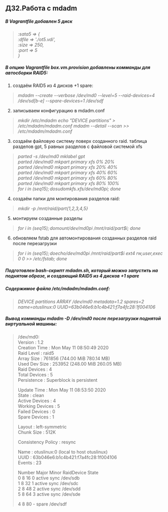 ## ДЗ2.Работа с mdadm
##### В Vagrantfile добавлен 5 диск  
>*:sata5 => {*  
>*:dfile => './ot5.vdi',*  
>*:size => 250,*  
>*:port => 5*  
>*}*

##### В опцию Vagrantfile *box.vm.provision* добавлены комманды для автосборки RAID5:

1. создаём RAID5 из 4 дисков +1 spare:
>*mdadm --create --verbose /dev/md0 --level=5 --raid-devices=4 /dev/sd[b-e] --spare-devices=1 /dev/sdf*  

2. записываем конфигурацию в mdadm.conf

>*mkdir /etc/mdadm*
>*echo "DEVICE partitions" > /etc/mdadm/mdadm.conf*
>*mdadm --detail --scan >> /etc/mdadm/mdadm.conf*

3. создаём файловую систему поверх созданного raid. таблица разделов gpt, 5 равных разделов с файловой системой xfs

>*parted -s /dev/md0 mklabel gpt*  
>*parted /dev/md0 mkpart primary xfs 0% 20%*  
>*parted /dev/md0 mkpart primary xfs 20% 40%*  
>*parted /dev/md0 mkpart primary xfs 40% 60%*  
>*parted /dev/md0 mkpart primary xfs 60% 80%*  
>*parted /dev/md0 mkpart primary xfs 80% 100%*  
>*for i in $(seq 1 5); do sudo mkfs.xfs /dev/md0p$i; done*  
4. создаём папки для монтирования разделов raid:

>*mkdir -p /mnt/raid/part{1,2,3,4,5}*

5. монтируем созданные разделы

>*for i in $(seq 1 5); do mount /dev/md0p$i /mnt/raid/part$i; done*

6. обновляем fstab для автомонтирования созданных разделов raid после перезагрузки

>*for i in $(seq 1 5); do echo /dev/md0p$i /mnt/raid/part$i ext4  rw,user,exec 0 0 >> /etc/fstab; done*

##### Подготовлен bash-скрипт *mdadm.sh*, который можно запустить на поднятом образе, и создающий RAID5 из 4 дисков  +1 spare

##### Содержимое файла */etc/mdadm/mdadm.conf*:

>*DEVICE partitions*
>*ARRAY /dev/md0 metadata=1.2 spares=2 name=otuslinux:0* *UUID=63b046e6:b1c4b421:f7a4fc28:1f004106*

##### Вывод комманды *mdadm -D /dev/md0* после перезагрузки поднятой виртуальной машины:

>/dev/md0:  
>Version : 1.2  
>Creation Time : Mon May 11 08:50:49 2020  
>Raid Level : raid5  
>Array Size : 761856 (744.00 MiB 780.14 MB)  
>Used Dev Size : 253952 (248.00 MiB 260.05 MB)  
>Raid Devices : 4  
>Total Devices : 5  
>Persistence : Superblock is persistent  
>  
>Update Time : Mon May 11 08:53:50 2020  
>State : clean  
>Active Devices : 4  
>Working Devices : 5  
>Failed Devices : 0  
>Spare Devices : 1  
>
>Layout : left-symmetric  
>Chunk Size : 512K  
>  
>Consistency Policy : resync  
>  
>Name : otuslinux:0  (local to host otuslinux)  
>UUID : 63b046e6:b1c4b421:f7a4fc28:1f004106  
>Events : 23  
>   
>Number   Major   Minor   RaidDevice State  
>0       8       16        0      active sync   /dev/sdb  
>1       8       32        1      active sync   /dev/sdc  
>2       8       48        2      active sync   /dev/sdd  
>5       8       64        3      active sync   /dev/sde  
> 
>4       8       80        -      spare   /dev/sdf  
>
